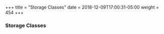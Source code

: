 +++
title = "Storage Classes"
date = 2018-12-09T17:00:31-05:00
weight = 454
+++

### Storage Classes